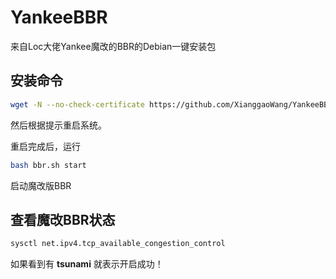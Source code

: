 # YankeeBBR
来自Loc大佬Yankee魔改的BBR的Debian一键安装包

## 安装命令
```bash
wget -N --no-check-certificate https://github.com/XianggaoWang/YankeeBBR/blob/master/bbr.sh && bash bbr.sh install
```

然后根据提示重启系统。

重启完成后，运行

```bash
bash bbr.sh start
```

启动魔改版BBR

## 查看魔改BBR状态
```bash
sysctl net.ipv4.tcp_available_congestion_control
```
如果看到有 **tsunami** 就表示开启成功！
